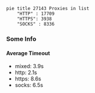 
```mermaid
pie title 27143 Proxies in list
    "HTTP" : 17709
    "HTTPS": 3938
    "SOCKS" : 8336
```

### Some Info
#### Average Timeout

- mixed: 3.9s
- http: 2.1s
- https: 8.6s
- socks: 6.5s